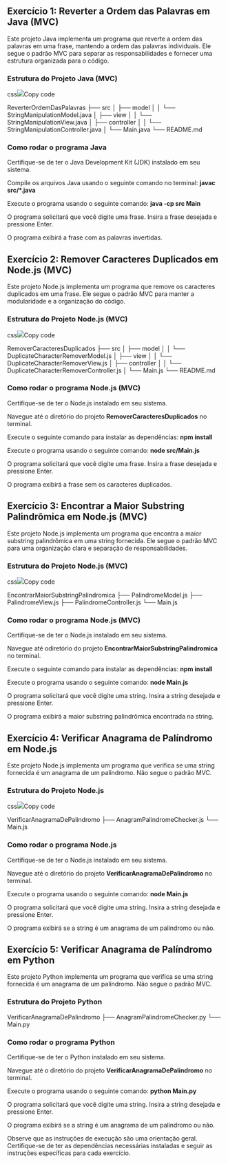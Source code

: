 ﻿## **Exercício 1: Reverter a Ordem das Palavras em Java (MVC)**
Este projeto Java implementa um programa que reverte a ordem das palavras em uma frase, mantendo a ordem das palavras individuais. Ele segue o padrão MVC para separar as responsabilidades e fornecer uma estrutura organizada para o código.
### **Estrutura do Projeto Java (MVC)**
css![](Aspose.Words.469ba532-7ad0-4084-9147-f31e05d61150.001.png)Copy code

ReverterOrdemDasPalavras ├── src │ ├── model │ │ └── StringManipulationModel.java │ ├── view │ │ └── StringManipulationView.java │ ├── controller │ │ └── StringManipulationController.java │ └── Main.java └── README.md 
### **Como rodar o programa Java**
Certifique-se de ter o Java Development Kit (JDK) instalado em seu sistema.

Compile os arquivos Java usando o seguinte comando no terminal: **javac src/\*.java**

Execute o programa usando o seguinte comando: **java -cp src Main**

O programa solicitará que você digite uma frase. Insira a frase desejada e pressione Enter.

O programa exibirá a frase com as palavras invertidas.
## **Exercício 2: Remover Caracteres Duplicados em Node.js (MVC)**
Este projeto Node.js implementa um programa que remove os caracteres duplicados em uma frase. Ele segue o padrão MVC para manter a modularidade e a organização do código.
### **Estrutura do Projeto Node.js (MVC)**
css![](Aspose.Words.469ba532-7ad0-4084-9147-f31e05d61150.001.png)Copy code

RemoverCaracteresDuplicados ├── src │ ├── model │ │ └── DuplicateCharacterRemoverModel.js │ ├── view │ │ └── DuplicateCharacterRemoverView.js │ ├── controller │ │ └── DuplicateCharacterRemoverController.js │ └── Main.js └── README.md 
### **Como rodar o programa Node.js (MVC)**
Certifique-se de ter o Node.js instalado em seu sistema.

Navegue até o diretório do projeto **RemoverCaracteresDuplicados** no terminal.

Execute o seguinte comando para instalar as dependências: **npm install**

Execute o programa usando o seguinte comando: **node src/Main.js**

O programa solicitará que você digite uma frase. Insira a frase desejada e pressione Enter.

O programa exibirá a frase sem os caracteres duplicados.
## **Exercício 3: Encontrar a Maior Substring Palindrômica em Node.js (MVC)**
Este projeto Node.js implementa um programa que encontra a maior substring palindrômica em uma string fornecida. Ele segue o padrão MVC para uma organização clara e separação de responsabilidades.
### **Estrutura do Projeto Node.js (MVC)**
css![](Aspose.Words.469ba532-7ad0-4084-9147-f31e05d61150.001.png)Copy code

EncontrarMaiorSubstringPalindromica ├── PalindromeModel.js ├── PalindromeView.js ├── PalindromeController.js └── Main.js 
### **Como rodar o programa Node.js (MVC)**
Certifique-se de ter o Node.js instalado em seu sistema.

Navegue até odiretório do projeto **EncontrarMaiorSubstringPalindromica** no terminal.

Execute o seguinte comando para instalar as dependências: **npm install**

Execute o programa usando o seguinte comando: **node Main.js**

O programa solicitará que você digite uma string. Insira a string desejada e pressione Enter.

O programa exibirá a maior substring palindrômica encontrada na string.
## **Exercício 4: Verificar Anagrama de Palíndromo em Node.js**
Este projeto Node.js implementa um programa que verifica se uma string fornecida é um anagrama de um palíndromo. Não segue o padrão MVC.
### **Estrutura do Projeto Node.js**
css![](Aspose.Words.469ba532-7ad0-4084-9147-f31e05d61150.001.png)Copy code

VerificarAnagramaDePalindromo ├── AnagramPalindromeChecker.js └── Main.js 
### **Como rodar o programa Node.js**
Certifique-se de ter o Node.js instalado em seu sistema.

Navegue até o diretório do projeto **VerificarAnagramaDePalindromo** no terminal.

Execute o programa usando o seguinte comando: **node Main.js**

O programa solicitará que você digite uma string. Insira a string desejada e pressione Enter.

O programa exibirá se a string é um anagrama de um palíndromo ou não.
## **Exercício 5: Verificar Anagrama de Palíndromo em Python**
Este projeto Python implementa um programa que verifica se uma string fornecida é um anagrama de um palíndromo. Não segue o padrão MVC.
### **Estrutura do Projeto Python**



VerificarAnagramaDePalindromo ├── AnagramPalindromeChecker.py └── Main.py 
### **Como rodar o programa Python**
Certifique-se de ter o Python instalado em seu sistema.

Navegue até o diretório do projeto **VerificarAnagramaDePalindromo** no terminal.

Execute o programa usando o seguinte comando: **python Main.py**

O programa solicitará que você digite uma string. Insira a string desejada e pressione Enter.

O programa exibirá se a string é um anagrama de um palíndromo ou não.

Observe que as instruções de execução são uma orientação geral. Certifique-se de ter as dependências necessárias instaladas e seguir as instruções específicas para cada exercício.
